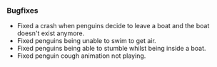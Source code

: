 ### Bugfixes
- Fixed a crash when penguins decide to leave a boat and the boat doesn't exist anymore.
- Fixed penguins being unable to swim to get air.
- Fixed penguins being able to stumble whilst being inside a boat.
- Fixed penguin cough animation not playing.